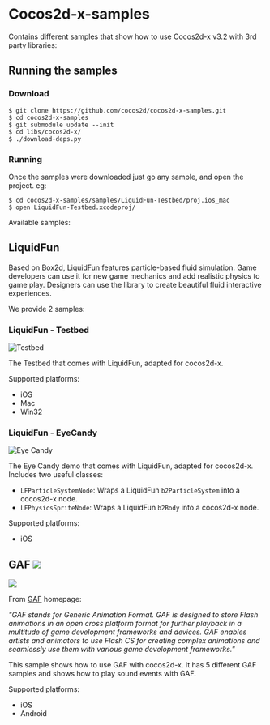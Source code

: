 Cocos2d-x-samples
=================

Contains different samples that show how to use Cocos2d-x v3.2 with 3rd party libraries:

## Running the samples

### Download

    $ git clone https://github.com/cocos2d/cocos2d-x-samples.git
    $ cd cocos2d-x-samples
    $ git submodule update --init
    $ cd libs/cocos2d-x/
    $ ./download-deps.py

### Running
    
Once the samples were downloaded just go any sample, and open the project. eg:

    $ cd cocos2d-x-samples/samples/LiquidFun-Testbed/proj.ios_mac
    $ open LiquidFun-Testbed.xcodeproj/


Available samples:

## LiquidFun

Based on [Box2d](box2d.org), [LiquidFun](http://google.github.io/liquidfun/) features particle-based fluid simulation. Game developers can use it for new game mechanics and add realistic physics to game play. Designers can use the library to create beautiful fluid interactive experiences.

We provide 2 samples:

### LiquidFun - Testbed

![Testbed](https://lh3.googleusercontent.com/-dpZfoZ7vG-Q/U1S0GFHmhyI/AAAAAAAA75I/WKnvNs4Ypi8/s400/IMG_0012.jpg)

The Testbed that comes with LiquidFun, adapted for cocos2d-x.

Supported platforms:

 - iOS
 - Mac
 - Win32

### LiquidFun - EyeCandy

![Eye Candy](https://lh6.googleusercontent.com/-ngcGTSiyuX0/U9lakbgNXbI/AAAAAAAA_Xk/Xin2q8MuRiA/s400/screenshot-2014-07-29-19-02-07.png)

The Eye Candy demo that comes with LiquidFun, adapted for cocos2d-x. Includes two useful classes:

- `LFParticleSystemNode`: Wraps a LiquidFun `b2ParticleSystem` into a cocos2d-x node.
- `LFPhysicsSpriteNode`: Wraps a LiquidFun `b2Body` into a cocos2d-x node.

Supported platforms:

 - iOS
 
## GAF ![](http://icons.iconarchive.com/icons/custom-icon-design/pretty-office-11/16/new-icon.png)

![](https://lh6.googleusercontent.com/-0k_WuKpeIwU/U9Fien02fLI/AAAAAAAA_W4/BaQg3zrv8Zg/s400/Screenshot%25202014.07.24%252012.42.35.png)

From [GAF](http://gafmedia.com/about) homepage:

_"GAF stands for Generic Animation Format. GAF is designed to store Flash animations in an open cross platform format for further playback in a multitude of game development frameworks and devices. GAF enables artists and animators to use Flash CS for creating complex animations and seamlessly use them with various game development frameworks."_

This sample shows how to use GAF with cocos2d-x. It has 5 different GAF samples and shows how to play sound events with GAF.

Supported platforms:

 - iOS
 - Android



